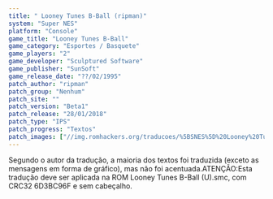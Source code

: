 ```yaml
---
title: " Looney Tunes B-Ball (ripman)"
system: "Super NES"
platform: "Console"
game_title: "Looney Tunes B-Ball"
game_category: "Esportes / Basquete"
game_players: "2"
game_developer: "Sculptured Software"
game_publisher: "SunSoft"
game_release_date: "??/02/1995"
patch_author: "ripman"
patch_group: "Nenhum"
patch_site: ""
patch_version: "Beta1"
patch_release: "28/01/2018"
patch_type: "IPS"
patch_progress: "Textos"
patch_images: ["//img.romhackers.org/traducoes/%5BSNES%5D%20Looney%20Tunes%20B-Ball%20-%20ripman%20-%201.png","//img.romhackers.org/traducoes/%5BSNES%5D%20Looney%20Tunes%20B-Ball%20-%20ripman%20-%202.png","//img.romhackers.org/traducoes/%5BSNES%5D%20Looney%20Tunes%20B-Ball%20-%20ripman%20-%203.png"]
---
```

Segundo o autor da tradução, a maioria dos textos foi traduzida (exceto as mensagens em forma de gráfico), mas não foi acentuada.ATENÇÃO:Esta tradução deve ser aplicada na ROM Looney Tunes B-Ball (U).smc, com CRC32 6D3BC96F e sem cabeçalho.